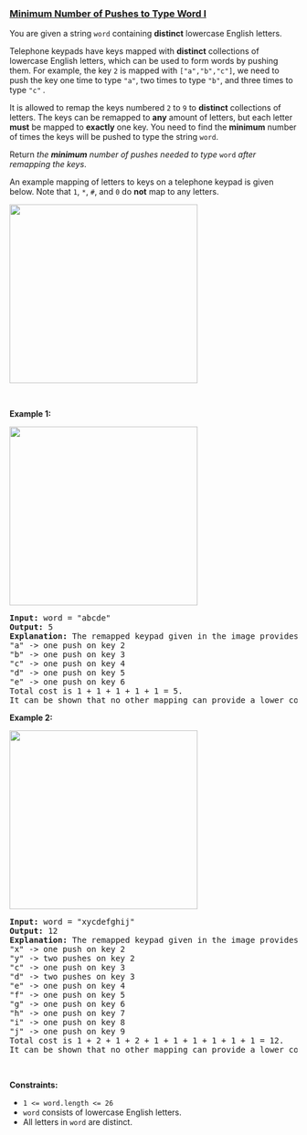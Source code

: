 ### [Minimum Number of Pushes to Type Word I](https://leetcode.com/problems/minimum-number-of-pushes-to-type-word-i)

<p>You are given a string <code>word</code> containing <strong>distinct</strong> lowercase English letters.</p>

<p>Telephone keypads have keys mapped with <strong>distinct</strong> collections of lowercase English letters, which can be used to form words by pushing them. For example, the key <code>2</code> is mapped with <code>[&quot;a&quot;,&quot;b&quot;,&quot;c&quot;]</code>, we need to push the key one time to type <code>&quot;a&quot;</code>, two times to type <code>&quot;b&quot;</code>, and three times to type <code>&quot;c&quot;</code> <em>.</em></p>

<p>It is allowed to remap the keys numbered <code>2</code> to <code>9</code> to <strong>distinct</strong> collections of letters. The keys can be remapped to <strong>any</strong> amount of letters, but each letter <strong>must</strong> be mapped to <strong>exactly</strong> one key. You need to find the <strong>minimum</strong> number of times the keys will be pushed to type the string <code>word</code>.</p>

<p>Return <em>the <strong>minimum</strong> number of pushes needed to type </em><code>word</code> <em>after remapping the keys</em>.</p>

<p>An example mapping of letters to keys on a telephone keypad is given below. Note that <code>1</code>, <code>*</code>, <code>#</code>, and <code>0</code> do <strong>not</strong> map to any letters.</p>
<img alt="" src="https://assets.leetcode.com/uploads/2023/12/26/keypaddesc.png" style="width: 329px; height: 313px;" />
<p>&nbsp;</p>
<p><strong class="example">Example 1:</strong></p>
<img alt="" src="https://assets.leetcode.com/uploads/2023/12/26/keypadv1e1.png" style="width: 329px; height: 313px;" />
<pre>
<strong>Input:</strong> word = &quot;abcde&quot;
<strong>Output:</strong> 5
<strong>Explanation:</strong> The remapped keypad given in the image provides the minimum cost.
&quot;a&quot; -&gt; one push on key 2
&quot;b&quot; -&gt; one push on key 3
&quot;c&quot; -&gt; one push on key 4
&quot;d&quot; -&gt; one push on key 5
&quot;e&quot; -&gt; one push on key 6
Total cost is 1 + 1 + 1 + 1 + 1 = 5.
It can be shown that no other mapping can provide a lower cost.
</pre>

<p><strong class="example">Example 2:</strong></p>
<img alt="" src="https://assets.leetcode.com/uploads/2023/12/26/keypadv1e2.png" style="width: 329px; height: 313px;" />
<pre>
<strong>Input:</strong> word = &quot;xycdefghij&quot;
<strong>Output:</strong> 12
<strong>Explanation:</strong> The remapped keypad given in the image provides the minimum cost.
&quot;x&quot; -&gt; one push on key 2
&quot;y&quot; -&gt; two pushes on key 2
&quot;c&quot; -&gt; one push on key 3
&quot;d&quot; -&gt; two pushes on key 3
&quot;e&quot; -&gt; one push on key 4
&quot;f&quot; -&gt; one push on key 5
&quot;g&quot; -&gt; one push on key 6
&quot;h&quot; -&gt; one push on key 7
&quot;i&quot; -&gt; one push on key 8
&quot;j&quot; -&gt; one push on key 9
Total cost is 1 + 2 + 1 + 2 + 1 + 1 + 1 + 1 + 1 + 1 = 12.
It can be shown that no other mapping can provide a lower cost.
</pre>

<p>&nbsp;</p>
<p><strong>Constraints:</strong></p>

<ul>
	<li><code>1 &lt;= word.length &lt;= 26</code></li>
	<li><code>word</code> consists of lowercase English letters.</li>
	<li>All letters in <code>word</code> are distinct.</li>
</ul>
